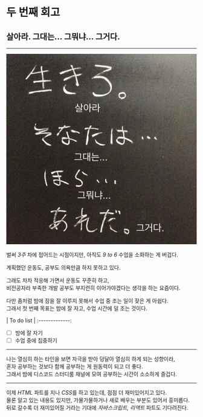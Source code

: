 # 두 번째 회고

## 살아라. 그대는... 그뭐냐... 그거다.

---

![살아라그대는그뭐냐그거다 밈](./images/IMG_0562.jpg)

벌써 _3주_ 차에 접어드는 시점이지만, 아직도 _9 to 6_ 수업을 소화하는 게 버겁다.

계획했던 운동도, 공부도 의욕만큼 하지 못하고 있다.

그래도 차차 적응해 가면서 운동도 꾸준히 하고,  
비전공자라 부족한 개발 공부도 부지런히 이어가야겠다는 생각을 하는 요즘이다.

다만 좀처럼 밤에 잠을 잘 이루지 못해서 수업 중 조는 일이 잦은 게 아쉽다.  
그래서 첫 번째 목표는 밤에 잘 자고, 수업 시간에 덜 조는 것이다.

| To do list |
:-------------:

- [ ] 밤에 잘 자기
- [ ] 수업 중에 집중하기

---

나는 열심히 하는 타인을 보면 자극을 받아 덩달아 열심히 하게 되는 성향이라,  
혼자 공부하는 것보다 함께 공부하는 게 원동력이 되고 더 좋다.  
그래서 밤에 디스코드 스터디룸 채널에 모여 공부하는 시간이 소소하게 즐겁다.

---

이제 _HTML_ 파트를 지나 *CSS*를 하고 있는데, 점점 더 재미있어지고 있다.  
물론 알고 있는 내용도 있지만, 가물가물하거나 새로 배우는 부분도 있어서 흥미롭다.  
뒤로 갈수록 더 재미있어질 거라는 기대에 _자바스크립트, 리액트_ 파트도 기다려진다.
